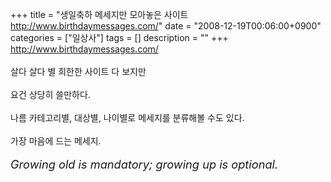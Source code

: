 +++
title = "생일축하 메세지만 모아놓은 사이트 http://www.birthdaymessages.com/"
date = "2008-12-19T00:06:00+0900"
categories = ["일상사"]
tags = []
description = ""
+++
<span class="copyright_entry" style="display:block;" title="생일축하 메세지만 모아놓은 사이트 http://www.birthdaymessages.com/@@**@@http://shed.egloos.com/1849741"></span>http://www.birthdaymessages.com/
<br>
<br>살다 살다 별 희한한 사이트 다 보지만
<br>
<br>요건 상당히 쓸만하다.
<br>
<br>나름 카테고리별, 대상별, 나이별로 메세지를 분류해볼 수도 있다.
<br>
<br>가장 마음에 드는 메세지.
<br>
<br>
<span style="font-size:130%;"><em>Growing old is mandatory; growing up is optional.</em></span>
<br> 
<!--
       <rdf:RDF xmlns:rdf="http://www.w3.org/1999/02/22-rdf-syntax-ns#"
		    xmlns:dc="http://purl.org/dc/elements/1.1/"
		    xmlns:trackback="http://madskills.com/public/xml/rss/module/trackback/">
       <rdf:Description
	        rdf:about="http://shed.egloos.com/1849741"
	        dc:identifier="http://shed.egloos.com/1849741"
	        dc:title="생일축하 메세지만 모아놓은 사이트 http://www.birthdaymessages.com/"
	        trackback:ping="http://shed.egloos.com/tb/1849741"/>
       </rdf:RDF>
       -->

<ul></ul>